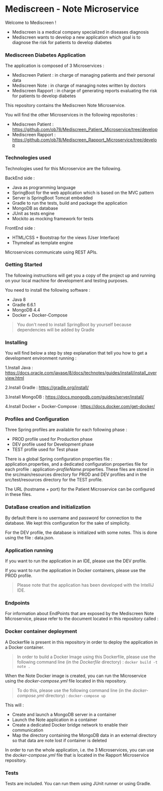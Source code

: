 # Mediscreen - Note Microservice
Welcome to Mediscreen !

- Mediscreen is a medical company specialized in diseases diagnosis
- Mediscreen wants to develop a new application which goal is to diagnose the risk for patients to develop diabetes

### Mediscreen Diabetes Application

The application is composed of 3 Microservices :
- Mediscreen Patient : in charge of managing patients and their personal data
- Mediscreen Note : in charge of managing notes written by doctors
- Mediscreen Rapport : in charge of generating reports evaluating the risk for patients to develop diabetes

This repository contains the Mediscreen Note Microservice.

You will find the other Microservices in the following repositories :
- Mediscreen Patient : <https://github.com/ob78/Mediscreen_Patient_Microservice/tree/develop>
- Mediscreen Rapport : <https://github.com/ob78/Mediscreen_Rapport_Microservice/tree/develop>

### Technologies used

Technologies used for this Microservice are the following.

BackEnd side :
- Java as programming language
- SpringBoot for the web application which is based on the MVC pattern
- Server is SpringBoot Tomcat embedded
- Gradle to run the tests, build and package the application
- MongoDB as database
- JUnit as tests engine
- Mockito as mocking framework for tests

FrontEnd side :
- HTML/CSS + Bootstrap for the views (User Interface)
- Thymeleaf as template engine

Microservices communicate using REST APIs.

### Getting Started

The following instructions will get you a copy of the project up and running on your local machine for development and testing purposes.

You need to install the following software :

- Java 8
- Gradle 6.6.1
- MongoDB 4.4
- Docker + Docker-Compose
>You don't need to install SpringBoot by yourself because dependencies will be added by Gradle

### Installing

You will find below a step by step explanation that tell you how to get a development environment running :

1.Install Java :
<https://docs.oracle.com/javase/8/docs/technotes/guides/install/install_overview.html>

2.Install Gradle :
<https://gradle.org/install/>

3.Install MongoDB :
<https://docs.mongodb.com/guides/server/install/>

4.Install Docker + Docker-Compose :
<https://docs.docker.com/get-docker/>

### Profiles and Configuration

Three Spring profiles are available for each following phase :

- PROD profile used for Production phase
- DEV profile used for Development phase
- TEST profile used for Test phase

There is a global Spring configuration properties file : application.properties, and a dedicated configuration properties file for each profile : application-*profileName*.properties. 
These files are stored in the src/main/resources directory for PROD and DEV profiles and in the src/test/resources directory for the TEST profile.

The URL (hostname + port) for the Patient Microservice can be configured in these files.

### DataBase creation and initialization

By default there is no username and password for connection to the database.
We kept this configuration for the sake of simplicity.

For the DEV profile, the database is initialized with some notes. This is done using the file : data.json.

### Application running

If you want to run the application in an IDE, please use the DEV profile.  
  
If you want to run the application in Docker containers, please use the PROD profile.  

>Please note that the application has been developed with the IntelliJ IDE.

### Endpoints

For information about EndPoints that are exposed by the Mediscreen Note Microservice, please refer to the document located in this repository called : 

### Docker container deployment

A Dockerfile is present in this repository in order to deploy the application in a Docker container.
>In order to build a Docker Image using this Dockerfile, please use the following command line (in the *Dockerfile* directory) :
`docker build -t note .`

When the Note Docker image is created, you can run the Microservice using the *docker-compose.yml* file located in this repository.
>To do this, please use the following command line (in the *docker-compose.yml* directory) :
`docker-compose up`
 
This will :
- Create and launch a MongoDB server in a container
- Launch the Note application in a container
- Create a dedicated Docker bridge network to enable their communication 
- Map the directory containing the MongoDB data in an external directory so that data are note lost if container is deleted

In order to run the whole application, i.e. the 3 Microservices, you can use the *docker-compose.yml* file that is located in the Rapport Microservice repository. 
 
### Tests

Tests are included. You can run them using JUnit runner or using Gradle.
